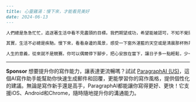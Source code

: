 ```markdown
---
title: 心靈雞湯：慢下來，才能看見美好
date: 2024-06-13
---

人們總是急急忙忙，追逐著生活中看不見盡頭的目標。我們期望成功，希望能被認可，不知不覺間卻把自己丟失在追逐的路上。有時候，你是不是也在午夜時分問過自己：「我到底在忙什麼？」

其實，生活不必總是疾馳。慢下來，看看身邊的風景，感受一下窗外湛藍的天空或是清晨那杯熱茶的香氣。那些你以為平凡無奇的小事，正是組成幸福的碎片。停止對完美的嚮往，允許自己偶爾平庸，換個角度，你會發現自己的可愛與獨特。

人生的意義，從來就不是競賽。你可以偶爾停下腳步，把心安放在當下，讓日子多一點輕鬆，少一點自責。當你學會欣賞每一個現在，日子就不再只是日曆的翻頁，而是變成有溫度的故事。善待自己，就是對世界最大的溫柔。
```



---

**Sponsor**
想要提升你的寫作能力，讓表達更流暢嗎？試試 [ParagraphAI (US)](https://pollinations.ai/redirect-nexad/jCdfaylH?user_id=36901823)，這個AI寫作助手能幫助你快速生成郵件和回覆，更能學習你的寫作風格，提供個性化的建議。無論是寫作新手還是高手，ParagraphAI都能讓你寫得更好、更快！它支援iOS、Android和Chrome，隨時隨地提升你的溝通能力。